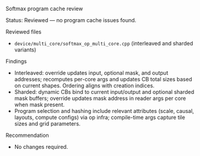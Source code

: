 Softmax program cache review

Status: Reviewed — no program cache issues found.

Reviewed files
- `device/multi_core/softmax_op_multi_core.cpp` (interleaved and sharded variants)

Findings
- Interleaved: override updates input, optional mask, and output addresses; recomputes per-core args and updates CB total sizes based on current shapes. Ordering aligns with creation indices.
- Sharded: dynamic CBs bind to current input/output and optional sharded mask buffers; override updates mask address in reader args per core when mask present.
- Program selection and hashing include relevant attributes (scale, causal, layouts, compute configs) via op infra; compile-time args capture tile sizes and grid parameters.

Recommendation
- No changes required.
